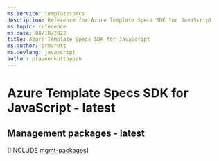 ```yaml
---
ms.service: templatespecs
description: Reference for Azure Template Specs SDK for JavaScript
ms.topic: reference
ms.data: 08/18/2022
title: Azure Template Specs SDK for JavaScript
ms.author: prmarott
ms.devlang: javascript
author: praveenkuttappan
---
```

# Azure Template Specs SDK for JavaScript - latest

## Management packages - latest
[!INCLUDE [mgmt-packages](template-specs-mgmt-index.md)]